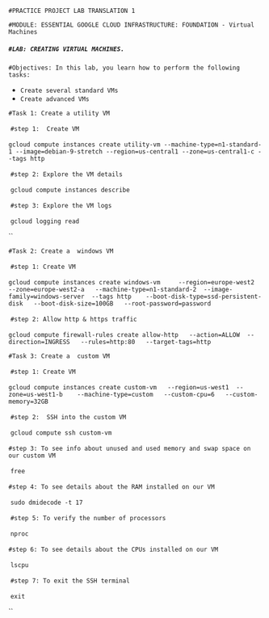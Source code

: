 `#PRACTICE PROJECT LAB TRANSLATION 1`

`#MODULE: ESSENTIAL GOOGLE CLOUD INFRASTRUCTURE: FOUNDATION - Virtual Machines`

##### `#LAB: CREATING VIRTUAL MACHINES.`

`#Objectives: In this lab, you learn how to perform the following tasks:`

- `Create several standard VMs`
- `Create advanced VMs`

`#Task 1: Create a utility VM`

​	`#step 1:  Create VM`

​		`gcloud compute instances create utility-vm --machine-type=n1-standard-1 --image=debian-9-stretch --region=us-central1 --zone=us-central1-c --tags http`

​	`#step 2: Explore the VM details`

​		`gcloud compute instances describe` 

​	`#step 3: Explore the VM logs`

​		`gcloud logging read`

``	

`#Task 2: Create a  windows VM`

​	`#step 1: Create VM`

​		`gcloud compute instances create windows-vm     --region=europe-west2  --zone=europe-west2-a   --machine-type=n1-standard-2  --image-family=windows-server  --tags http    --boot-disk-type=ssd-persistent-disk   --boot-disk-size=100GB   --root-password=password`

​	`#step 2: Allow http & https traffic`

​		`gcloud compute firewall-rules create allow-http   --action=ALLOW  --direction=INGRESS   --rules=http:80   --target-tags=http`



`#Task 3: Create a  custom VM`

​	`#step 1: Create VM`

​		`gcloud compute instances create custom-vm   --region=us-west1  --zone=us-west1-b    --machine-type=custom   --custom-cpu=6   --custom-memory=32GB`

​	`#step 2:  SSH into the custom VM`

​		`gcloud compute ssh custom-vm`

​	`#step 3: To see info about unused and used memory and swap space on our custom VM`

​		`free`

​	`#step 4: To see details about the RAM installed on our VM`

​		`sudo dmidecode -t 17`

​	`#step 5: To verify the number of processors`

​		`nproc`

​	`#step 6: To see details about the CPUs installed on our VM`

​		`lscpu`

​	`#step 7: To exit the SSH terminal`

​		`exit`

``				
